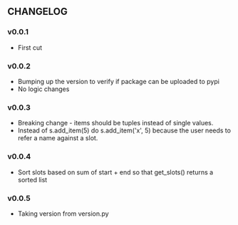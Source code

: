 ## CHANGELOG

### v0.0.1

- First cut

### v0.0.2

- Bumping up the version to verify if package can be uploaded to pypi
- No logic changes

### v0.0.3

- Breaking change - items should be tuples instead of single values.
- Instead of s.add_item(5) do s.add_item('x', 5) because the user needs to refer a name against a slot.

### v0.0.4

- Sort slots based on sum of start + end so that get_slots() returns a sorted list

### v0.0.5

- Taking version from version.py
